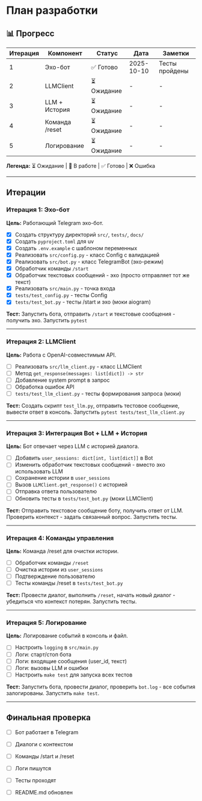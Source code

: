 # План разработки

## 📊 Прогресс

| Итерация | Компонент | Статус | Дата | Заметки |
|----------|-----------|--------|------|---------|
| 1 | Эхо-бот | ✅ Готово | 2025-10-10 | Тесты пройдены |
| 2 | LLMClient | ⏳ Ожидание | - | - |
| 3 | LLM + История | ⏳ Ожидание | - | - |
| 4 | Команда /reset | ⏳ Ожидание | - | - |
| 5 | Логирование | ⏳ Ожидание | - | - |

**Легенда:** ⏳ Ожидание | 🔄 В работе | ✅ Готово | ❌ Ошибка

---

## Итерации

### Итерация 1: Эхо-бот

**Цель:** Работающий Telegram эхо-бот.

- [x] Создать структуру директорий `src/`, `tests/`, `docs/`
- [x] Создать `pyproject.toml` для uv
- [x] Создать `.env.example` с шаблоном переменных
- [x] Реализовать `src/config.py` - класс Config с валидацией
- [x] Реализовать `src/bot.py` - класс TelegramBot (эхо-режим)
- [x] Обработчик команды `/start`
- [x] Обработчик текстовых сообщений - эхо (просто отправляет тот же текст)
- [x] Реализовать `src/main.py` - точка входа
- [x] `tests/test_config.py` - тесты Config
- [x] `tests/test_bot.py` - тесты /start и эхо (моки aiogram)

**Тест:** Запустить бота, отправить `/start` и текстовые сообщения - получить эхо. Запустить `pytest`

---

### Итерация 2: LLMClient

**Цель:** Работа с OpenAI-совместимым API.

- [ ] Реализовать `src/llm_client.py` - класс LLMClient
- [ ] Метод `get_response(messages: list[dict]) -> str`
- [ ] Добавление system prompt в запрос
- [ ] Обработка ошибок API
- [ ] `tests/test_llm_client.py` - тесты формирования запроса (моки)

**Тест:** Создать скрипт `test_llm.py`, отправить тестовое сообщение, вывести ответ в консоль. Запустить `pytest tests/test_llm_client.py`

---

### Итерация 3: Интеграция Bot + LLM + История

**Цель:** Бот отвечает через LLM с историей диалога.

- [ ] Добавить `user_sessions: dict[int, list[dict]]` в Bot
- [ ] Изменить обработчик текстовых сообщений - вместо эхо использовать LLM
- [ ] Сохранение истории в `user_sessions`
- [ ] Вызов `LLMClient.get_response()` с историей
- [ ] Отправка ответа пользователю
- [ ] Обновить тесты в `tests/test_bot.py` (моки LLMClient)

**Тест:** Отправить текстовое сообщение боту, получить ответ от LLM. Проверить контекст - задать связанный вопрос. Запустить тесты.

---

### Итерация 4: Команды управления

**Цель:** Команда /reset для очистки истории.

- [ ] Обработчик команды `/reset`
- [ ] Очистка истории из `user_sessions`
- [ ] Подтверждение пользователю
- [ ] Тесты команды /reset в `tests/test_bot.py`

**Тест:** Провести диалог, выполнить `/reset`, начать новый диалог - убедиться что контекст потерян. Запустить тесты.

---

### Итерация 5: Логирование

**Цель:** Логирование событий в консоль и файл.

- [ ] Настроить `logging` в `src/main.py`
- [ ] Логи: старт/стоп бота
- [ ] Логи: входящие сообщения (user_id, текст)
- [ ] Логи: вызовы LLM и ошибки
- [ ] Настроить `make test` для запуска всех тестов

**Тест:** Запустить бота, провести диалог, проверить `bot.log` - все события залогированы. Запустить `make test`.

---

## Финальная проверка

- [ ] Бот работает в Telegram
- [ ] Диалоги с контекстом
- [ ] Команды /start и /reset
- [ ] Логи пишутся
- [ ] Тесты проходят
- [ ] README.md обновлен



